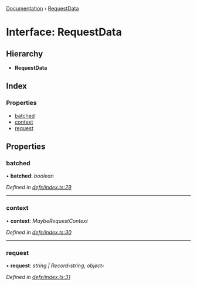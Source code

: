 [Documentation](../README.md) › [RequestData](requestdata.md)

# Interface: RequestData

## Hierarchy

* **RequestData**

## Index

### Properties

* [batched](requestdata.md#batched)
* [context](requestdata.md#context)
* [request](requestdata.md#request)

## Properties

###  batched

• **batched**: *boolean*

*Defined in [defs/index.ts:29](https://github.com/badbatch/graphql-box/blob/16e3635/packages/server/src/defs/index.ts#L29)*

___

###  context

• **context**: *MaybeRequestContext*

*Defined in [defs/index.ts:30](https://github.com/badbatch/graphql-box/blob/16e3635/packages/server/src/defs/index.ts#L30)*

___

###  request

• **request**: *string | Record‹string, object›*

*Defined in [defs/index.ts:31](https://github.com/badbatch/graphql-box/blob/16e3635/packages/server/src/defs/index.ts#L31)*
